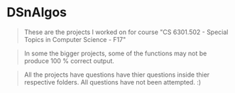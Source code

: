 # DSnAlgos

> These are the projects I worked on for course "CS 6301.502 - Special Topics in Computer Science - F17" 

>In some the bigger projects, some of the functions may not be produce 100 % correct output.

>All the projects have questions have thier questions inside thier respective folders. All questions have not been attempted. :)
